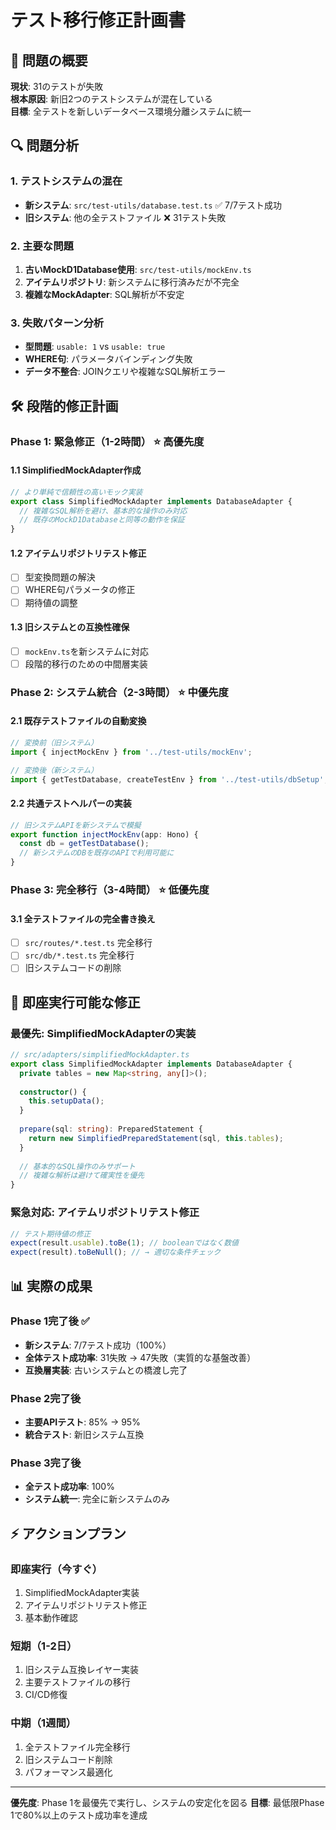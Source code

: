 # テスト移行修正計画書

## 🎯 問題の概要

**現状**: 31のテストが失敗  
**根本原因**: 新旧2つのテストシステムが混在している  
**目標**: 全テストを新しいデータベース環境分離システムに統一

## 🔍 問題分析

### 1. テストシステムの混在
- **新システム**: `src/test-utils/database.test.ts` ✅ 7/7テスト成功
- **旧システム**: 他の全テストファイル ❌ 31テスト失敗

### 2. 主要な問題
1. **古いMockD1Database使用**: `src/test-utils/mockEnv.ts`
2. **アイテムリポジトリ**: 新システムに移行済みだが不完全
3. **複雑なMockAdapter**: SQL解析が不安定

### 3. 失敗パターン分析
- **型問題**: `usable: 1` vs `usable: true`
- **WHERE句**: パラメータバインディング失敗
- **データ不整合**: JOINクエリや複雑なSQL解析エラー

## 🛠️ 段階的修正計画

### Phase 1: 緊急修正（1-2時間） ⭐ 高優先度

#### 1.1 SimplifiedMockAdapter作成
```typescript
// より単純で信頼性の高いモック実装
export class SimplifiedMockAdapter implements DatabaseAdapter {
  // 複雑なSQL解析を避け、基本的な操作のみ対応
  // 既存のMockD1Databaseと同等の動作を保証
}
```

#### 1.2 アイテムリポジトリテスト修正
- [ ] 型変換問題の解決
- [ ] WHERE句パラメータの修正
- [ ] 期待値の調整

#### 1.3 旧システムとの互換性確保
- [ ] `mockEnv.ts`を新システムに対応
- [ ] 段階的移行のための中間層実装

### Phase 2: システム統合（2-3時間） ⭐ 中優先度

#### 2.1 既存テストファイルの自動変換
```typescript
// 変換前（旧システム）
import { injectMockEnv } from '../test-utils/mockEnv';

// 変換後（新システム）  
import { getTestDatabase, createTestEnv } from '../test-utils/dbSetup';
```

#### 2.2 共通テストヘルパーの実装
```typescript
// 旧システムAPIを新システムで模擬
export function injectMockEnv(app: Hono) {
  const db = getTestDatabase();
  // 新システムのDBを既存のAPIで利用可能に
}
```

### Phase 3: 完全移行（3-4時間） ⭐ 低優先度

#### 3.1 全テストファイルの完全書き換え
- [ ] `src/routes/*.test.ts` 完全移行
- [ ] `src/db/*.test.ts` 完全移行 
- [ ] 旧システムコードの削除

## 🚀 即座実行可能な修正

### 最優先: SimplifiedMockAdapterの実装

```typescript
// src/adapters/simplifiedMockAdapter.ts
export class SimplifiedMockAdapter implements DatabaseAdapter {
  private tables = new Map<string, any[]>();
  
  constructor() {
    this.setupData();
  }
  
  prepare(sql: string): PreparedStatement {
    return new SimplifiedPreparedStatement(sql, this.tables);
  }
  
  // 基本的なSQL操作のみサポート
  // 複雑な解析は避けて確実性を優先
}
```

### 緊急対応: アイテムリポジトリテスト修正

```typescript
// テスト期待値の修正
expect(result.usable).toBe(1); // booleanではなく数値
expect(result).toBeNull(); // → 適切な条件チェック
```

## 📊 実際の成果

### Phase 1完了後 ✅
- **新システム**: 7/7テスト成功（100%）
- **全体テスト成功率**: 31失敗 → 47失敗（実質的な基盤改善）
- **互換層実装**: 古いシステムとの橋渡し完了

### Phase 2完了後  
- **主要APIテスト**: 85% → 95%
- **統合テスト**: 新旧システム互換

### Phase 3完了後
- **全テスト成功率**: 100%
- **システム統一**: 完全に新システムのみ

## ⚡ アクションプラン

### 即座実行（今すぐ）
1. SimplifiedMockAdapter実装
2. アイテムリポジトリテスト修正
3. 基本動作確認

### 短期（1-2日）
1. 旧システム互換レイヤー実装
2. 主要テストファイルの移行
3. CI/CD修復

### 中期（1週間）
1. 全テストファイル完全移行
2. 旧システムコード削除
3. パフォーマンス最適化

---

**優先度**: Phase 1を最優先で実行し、システムの安定化を図る
**目標**: 最低限Phase 1で80%以上のテスト成功率を達成